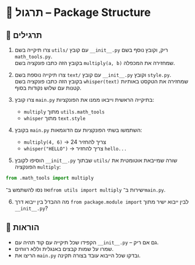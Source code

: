 # 📘 תרגול – Package Structure

## 🧪 תרגילים

1. צרו תיקייה בשם `utils/` עם קובץ `__init__.py` ריק, וקובץ נוסף בשם `math_tools.py`.  
   בקובץ הזה כתבו פונקציה בשם `multiply(a, b)` שמחזירה את המכפלה.

2. צרו תיקייה נוספת בשם `text/` עם קובץ `__init__.py` וקובץ `style.py`.  
   בקובץ הזה כתבו פונקציה בשם `whisper(text)` שמחזירה את הטקסט באותיות קטנות עם שלוש נקודות בסוף.

3. צרו קובץ `main.py` בתיקייה הראשית וייבאו ממנו את הפונקציות:
   - `multiply` מתוך `utils.math_tools`
   - `whisper` מתוך `text.style`

4. בקובץ `main.py` השתמשו בשתי הפונקציות עם הדוגמאות:
   - `multiply(4, 6)` → צריך להחזיר 24
   - `whisper("HELLO")` → צריך להחזיר `hello...`

5. הוסיפו לקובץ `__init__.py` שבתוך `utils/` שורה שמייבאת אוטומטית את הפונקציה `multiply`:
```python
from .math_tools import multiply
```
   ואז נסו להשתמש ב־`from utils import multiply` ישירות ב־`main.py`.

6. מה ההבדל בין ייבוא דרך `from package.module import` לבין ייבוא ישיר מתוך `__init__.py`?

## 📌 הוראות

- הקפידו שכל תיקייה עם קוד תהיה עם `__init__.py` – גם אם ריק.
- שמרו על שמות קבצים באנגלית וללא רווחים.
- הריצו את `main.py` ובדקו שכל הייבוא עובד בצורה תקינה.
